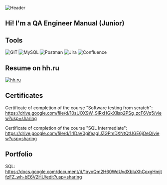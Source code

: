 ![Header](https://github.com/sofipereyma/Portfolio/blob/main/Accets/%D0%9D%D0%BE%D0%B2%D1%8B33%D0%B9%20%D0%BF%D1%80%D0%BE%D0%B5%D0%BA%D1%82.jpg)

## Hi! I'm a QA Engineer Manual (Junior)

## Tools
![GIT](https://img.shields.io/badge/-GIT-000000?style=for-the-badge&logo=Git&logoColor=f76300)
![MySQL](https://img.shields.io/badge/-MySQL-0b3491?style=for-the-badge&logo=MySQL&logoColor=dbdbdb)
![Postman](https://img.shields.io/badge/-Postman-2e2e2e?style=for-the-badge&logo=Postman&logoColor=ff9100)
![Jira](https://img.shields.io/badge/-Jira-dcdcdc?style=for-the-badge&logo=Jira&logoColor=1f3059)
![Confluence](https://img.shields.io/badge/-Confluence-03143f?style=for-the-badge&logo=Confluence&logoColor=f0f4e4)

## Resume on hh.ru
[![hh.ru](https://img.shields.io/badge/-hh.ru-d73030?style=for-the-badge&logo=hh.ru&logoColor=ffffff)](https://samara.hh.ru/resume/fb4c4167ff0d6502370039ed1f596f37687142)

## Certificates

Certificate of completion of the course "Software testing from scratch": https://drive.google.com/file/d/10sUOX9W_SlRxHGkXllsp2PSg_zcF6Vq5/view?usp=sharing

Certificate of completion of the course "SQL Intermediate": https://drive.google.com/file/d/1rlDaV0gifeagIJZGPmDXNtQtUGE6jOeQ/view?usp=sharing

## Portfolio
SQL: https://docs.google.com/document/d/1qyoQm2H60WdUvdXbluXhCoxgHmjtfzFZ_wh-bE6V2HU/edit?usp=sharing
